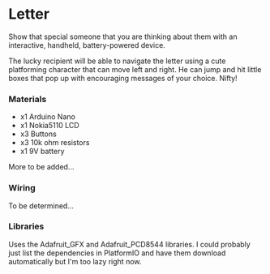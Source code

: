 # Letter

Show that special someone that you are thinking about them with an interactive, handheld, battery-powered device.

The lucky recipient will be able to navigate the letter using a cute platforming character that can move left and right. He can jump and hit little boxes that pop up with encouraging messages of your choice. Nifty!

### Materials

* x1 Arduino Nano
* x1 Nokia5110 LCD
* x3 Buttons
* x3 10k ohm resistors
* x1 9V battery

More to be added...

### Wiring

To be determined...

### Libraries

Uses the Adafruit_GFX and Adafruit_PCD8544 libraries. I could probably just list the dependencies in PlatformIO and have them download automatically but I'm too lazy right now.

